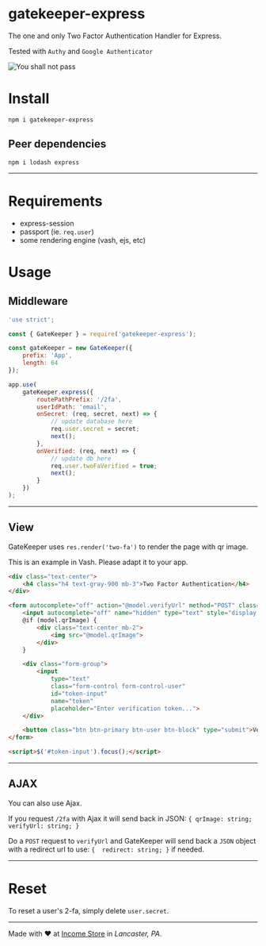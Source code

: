 # gatekeeper-express

The one and only Two Factor Authentication Handler for Express.

Tested with `Authy` and `Google Authenticator`

![You shall not pass](https://www.meme-arsenal.com/memes/4327bd2e8c9ad98e5703afa1ba3333c0.jpg)

# Install
`npm i gatekeeper-express`

## Peer dependencies
`npm i lodash express`
***

# Requirements
* express-session
* passport (ie. `req.user`)
* some rendering engine (vash, ejs, etc)

# Usage

## Middleware
```js
'use strict';

const { GateKeeper } = require('gatekeeper-express');

const gateKeeper = new GateKeeper({
    prefix: 'App',
    length: 64
});

app.use(
    gateKeeper.express({
        routePathPrefix: '/2fa',
        userIdPath: 'email',
        onSecret: (req, secret, next) => {
            // update database here
            req.user.secret = secret;
            next();
        },
        onVerified: (req, next) => {
            // update db here
            req.user.twoFaVerified = true;
            next();
        }
    })
);
```
***
## View
GateKeeper uses `res.render('two-fa')` to render the page with qr image.

This is an example in Vash. Please adapt it to your app.
```html
<div class="text-center">
    <h4 class="h4 text-gray-900 mb-3">Two Factor Authentication</h4>
</div>

<form autocomplete="off" action="@model.verifyUrl" method="POST" class="user">
    <input autocomplete="off" name="hidden" type="text" style="display:none;">
    @if (model.qrImage) {
        <div class="text-center mb-2">
            <img src="@model.qrImage">
        </div>
    }

    <div class="form-group">
        <input 
            type="text"
            class="form-control form-control-user"
            id="token-input"
            name="token"
            placeholder="Enter verification token...">
    </div>

    <button class="btn btn-primary btn-user btn-block" type="submit">Verify</button>
</form>

<script>$('#token-input').focus();</script>
```
***
## AJAX
You can also use Ajax.

If you request `/2fa` with Ajax it will send back in JSON: `{ qrImage: string; verifyUrl: string; }`

Do a `POST` request to `verifyUrl` and GateKeeper will send back a `JSON` object with a redirect url to use: `{  redirect: string; }` if needed.

***
# Reset
To reset a user's 2-fa, simply delete `user.secret`.
***

Made with ❤ at [Income Store](http://incomestore.com) in _Lancaster, PA_.